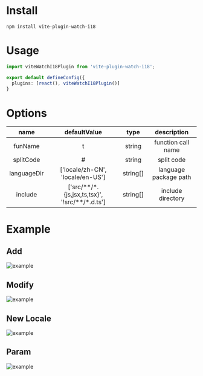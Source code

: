 # Install

```
npm install vite-plugin-watch-i18
```

# Usage

```typescript
import viteWatchI18Plugin from 'vite-plugin-watch-i18';

export default defineConfig({
  plugins: [react(), viteWatchI18Plugin()]
}
```

# Options

| name | defaultValue | type | description |
| :-: | :-: | :-: | :-: |
| funName | t | string | function call name |
| splitCode | # | string | split code |
| languageDir | ['locale/zh-CN', 'locale/en-US'] | string[] | language package path |
| include | ['src/\*\*/\*.{js,jsx,ts,tsx}', '!src/\*\*/\*.d.ts'] | string[] | include directory |

# Example

## Add

![example](https://raw.githubusercontent.com/LZS911/vite-plugin-watch-i18/main/src/example/add.gif)

## Modify

![example](https://raw.githubusercontent.com/LZS911/vite-plugin-watch-i18/main/src/example/modify.gif)

## New Locale

![example](https://raw.githubusercontent.com/LZS911/vite-plugin-watch-i18/main/src/example/new.gif)

## Param

![example](https://raw.githubusercontent.com/LZS911/vite-plugin-watch-i18/main/src/example/param.gif)
